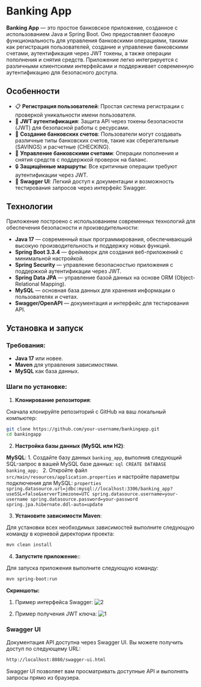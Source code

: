 # Banking App

**Banking App** — это простое банковское приложение, созданное с использованием Java и Spring Boot. Оно предоставляет базовую функциональность для управления банковскими операциями, такими как регистрация пользователей, создание и управление банковскими счетами, аутентификация через JWT токены, а также операции пополнения и снятия средств. Приложение легко интегрируется с различными клиентскими интерфейсами и поддерживает современную аутентификацию для безопасного доступа.

## Особенности
- 📋 **Регистрация пользователей**: Простая система регистрации с проверкой уникальности имени пользователя.
- 🔐 **JWT аутентификация**: Защита API через токены безопасности (JWT) для безопасной работы с ресурсами.
- 🏦 **Создание банковских счетов**: Пользователи могут создавать различные типы банковских счетов, такие как сберегательные (SAVINGS) и расчетные (CHECKING).
- 💸 **Управление банковскими счетами**: Операции пополнения и снятия средств с поддержкой проверок на баланс.
- 🔒 **Защищённые маршруты**: Все критичные операции требуют аутентификации через JWT.
- 📄 **Swagger UI**: Легкий доступ к документации и возможность тестирования запросов через интерфейс Swagger.

## Технологии
Приложение построено с использованием современных технологий для обеспечения безопасности и производительности:

- **Java 17** — современный язык программирования, обеспечивающий высокую производительность и поддержку новых функций.
- **Spring Boot 3.3.4** — фреймворк для создания веб-приложений с минимальной настройкой.
- **Spring Security** — управление безопасностью приложения с поддержкой аутентификации через JWT.
- **Spring Data JPA** — управление базой данных на основе ORM (Object-Relational Mapping).
- **MySQL** — основная база данных для хранения информации о пользователях и счетах.
- **Swagger/OpenAPI** — документация и интерфейс для тестирования API.

## Установка и запуск

### Требования:
- **Java 17** или новее.
- **Maven** для управления зависимостями.
- **MySQL** как база данных.

### Шаги по установке:

1. **Клонирование репозитория**:
   
Сначала клонируйте репозиторий с GitHub на ваш локальный компьютер:
```bash
git clone https://github.com/your-username/bankingapp.git
cd bankingapp
```

2. **Настройка базы данных (MySQL или H2)**:

**MySQL**:
     1. Создайте базу данных `banking_app`, выполнив следующий SQL-запрос в вашей MySQL базе данных:
        ```sql
        CREATE DATABASE banking_app;
        ```
     2. Откройте файл `src/main/resources/application.properties` и настройте параметры подключения для MySQL:
        ```properties
        spring.datasource.url=jdbc:mysql://localhost:3306/banking_app?useSSL=false&serverTimezone=UTC
        spring.datasource.username=your-username
        spring.datasource.password=your-password
        spring.jpa.hibernate.ddl-auto=update
        ```
        
3. **Установите зависимости Maven**:

Для установки всех необходимых зависимостей выполните следующую команду в корневой директории проекта:
```bash
mvn clean install
```
4. **Запустите приложение:**:

Для запуска приложения выполните следующую команду:
```bash
mvn spring-boot:run
```
**Cкриншоты:**
1. Пример интерфейса Swagger:
![2](https://github.com/user-attachments/assets/fc25465a-1be2-43c8-8edc-e2094a0aed1d)

2. Пример получения JWT ключа:
![1](https://github.com/user-attachments/assets/e593ed03-6130-4c73-aa52-7d048cceccd8)


### Swagger UI

Документация API доступна через Swagger UI. Вы можете получить доступ по следующему URL:
```bash
http://localhost:8080/swagger-ui.html
```
Swagger UI позволяет вам просматривать доступные API и выполнять запросы прямо из браузера.


